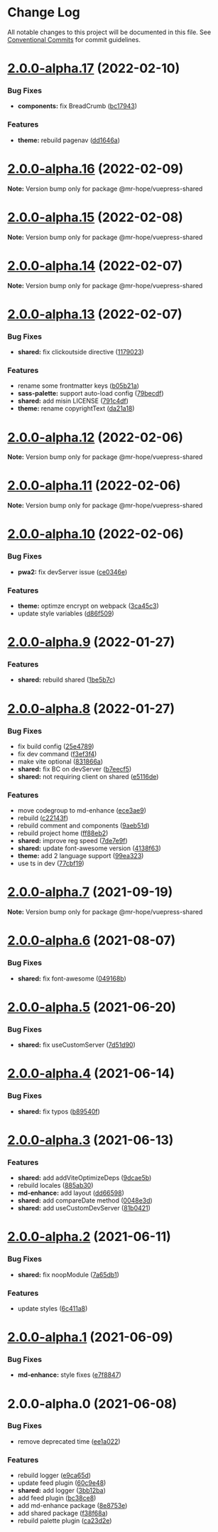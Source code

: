 # Change Log

All notable changes to this project will be documented in this file.
See [Conventional Commits](https://conventionalcommits.org) for commit guidelines.

# [2.0.0-alpha.17](https://github.com/Mister-Hope/vuepress-theme-hope/compare/v2.0.0-alpha.16...v2.0.0-alpha.17) (2022-02-10)

### Bug Fixes

- **components:** fix BreadCrumb ([bc17943](https://github.com/Mister-Hope/vuepress-theme-hope/commit/bc179434f6384685c8171152028d3a7b0213af06))

### Features

- **theme:** rebuild pagenav ([dd1646a](https://github.com/Mister-Hope/vuepress-theme-hope/commit/dd1646a970c9a0d0837194bdf38cdfa1096ac3f5))

# [2.0.0-alpha.16](https://github.com/Mister-Hope/vuepress-theme-hope/compare/v2.0.0-alpha.15...v2.0.0-alpha.16) (2022-02-09)

**Note:** Version bump only for package @mr-hope/vuepress-shared

# [2.0.0-alpha.15](https://github.com/Mister-Hope/vuepress-theme-hope/compare/v2.0.0-alpha.14...v2.0.0-alpha.15) (2022-02-08)

**Note:** Version bump only for package @mr-hope/vuepress-shared

# [2.0.0-alpha.14](https://github.com/Mister-Hope/vuepress-theme-hope/compare/v2.0.0-alpha.13...v2.0.0-alpha.14) (2022-02-07)

**Note:** Version bump only for package @mr-hope/vuepress-shared

# [2.0.0-alpha.13](https://github.com/Mister-Hope/vuepress-theme-hope/compare/v2.0.0-alpha.12...v2.0.0-alpha.13) (2022-02-07)

### Bug Fixes

- **shared:** fix clickoutside directive ([1179023](https://github.com/Mister-Hope/vuepress-theme-hope/commit/11790236cfaa74a4af87b06acf9471fbdbe9ffc8))

### Features

- rename some frontmatter keys ([b05b21a](https://github.com/Mister-Hope/vuepress-theme-hope/commit/b05b21af643240e9488ab0389c155efb3e2c23d1))
- **sass-palette:** support auto-load config ([79becdf](https://github.com/Mister-Hope/vuepress-theme-hope/commit/79becdfbbe3fe5fc9f61a0d3f819fd601efc3d6a))
- **shared:** add misin LICENSE ([791c4df](https://github.com/Mister-Hope/vuepress-theme-hope/commit/791c4df5797697f7bc808f8be9e6cbb03f95494f))
- **theme:** rename copyrightText ([da21a18](https://github.com/Mister-Hope/vuepress-theme-hope/commit/da21a1818ec8d8bbee4f5402be0966b156570c13))

# [2.0.0-alpha.12](https://github.com/Mister-Hope/vuepress-theme-hope/compare/v2.0.0-alpha.11...v2.0.0-alpha.12) (2022-02-06)

**Note:** Version bump only for package @mr-hope/vuepress-shared

# [2.0.0-alpha.11](https://github.com/Mister-Hope/vuepress-theme-hope/compare/v2.0.0-alpha.10...v2.0.0-alpha.11) (2022-02-06)

**Note:** Version bump only for package @mr-hope/vuepress-shared

# [2.0.0-alpha.10](https://github.com/Mister-Hope/vuepress-theme-hope/compare/v2.0.0-alpha.9...v2.0.0-alpha.10) (2022-02-06)

### Bug Fixes

- **pwa2:** fix devServer issue ([ce0346e](https://github.com/Mister-Hope/vuepress-theme-hope/commit/ce0346eae3093463d7115e24e918032cee18f09e))

### Features

- **theme:** optimze encrypt on webpack ([3ca45c3](https://github.com/Mister-Hope/vuepress-theme-hope/commit/3ca45c3187490e6b6538217674de5e589d33f9ef))
- update style variables ([d86f509](https://github.com/Mister-Hope/vuepress-theme-hope/commit/d86f509353a3a1ab5bb79a754c7573c3d1c68c2f))

# [2.0.0-alpha.9](https://github.com/Mister-Hope/vuepress-theme-hope/compare/v2.0.0-alpha.8...v2.0.0-alpha.9) (2022-01-27)

### Features

- **shared:** rebuild shared ([1be5b7c](https://github.com/Mister-Hope/vuepress-theme-hope/commit/1be5b7c847fd9527edd50a5cd0eda49000519ca9))

# [2.0.0-alpha.8](https://github.com/Mister-Hope/vuepress-theme-hope/compare/v2.0.0-alpha.7...v2.0.0-alpha.8) (2022-01-27)

### Bug Fixes

- fix build config ([25e4789](https://github.com/Mister-Hope/vuepress-theme-hope/commit/25e4789fc5b4d44816051cc3bf2bece156a89002))
- fix dev command ([f3ef3f4](https://github.com/Mister-Hope/vuepress-theme-hope/commit/f3ef3f4cb52588f89b47df98fb1a16e240e23d53))
- make vite optional ([831866a](https://github.com/Mister-Hope/vuepress-theme-hope/commit/831866a3f56ed065341c13cfb4db9bf21eb5c4e5))
- **shared:** fix BC on devServer ([b7eecf5](https://github.com/Mister-Hope/vuepress-theme-hope/commit/b7eecf5fc7e576488b15abad45f0dbe6c1a63848))
- **shared:** not requiring client on shared ([e5116de](https://github.com/Mister-Hope/vuepress-theme-hope/commit/e5116def84328cf5e7006b866adcfc5ea50f8d6c))

### Features

- move codegroup to md-enhance ([ece3ae9](https://github.com/Mister-Hope/vuepress-theme-hope/commit/ece3ae9074e5668fdcac1352a34ee94d3718bca1))
- rebuild ([c22143f](https://github.com/Mister-Hope/vuepress-theme-hope/commit/c22143f614971c55112fbd1a717e6501652d10f2))
- rebuild comment and components ([9aeb51d](https://github.com/Mister-Hope/vuepress-theme-hope/commit/9aeb51da3e777c63c808ded6d24b38f9f91cce2f))
- rebuild project home ([ff88eb2](https://github.com/Mister-Hope/vuepress-theme-hope/commit/ff88eb2b5ccb8169a3c845b2afc672517d15c7e8))
- **shared:** improve reg speed ([7de7e9f](https://github.com/Mister-Hope/vuepress-theme-hope/commit/7de7e9f8a4eb079ef5556d0c64e14dd0475f91a9))
- **shared:** update font-awesome version ([4138f63](https://github.com/Mister-Hope/vuepress-theme-hope/commit/4138f63677597ffdc03f946abe1e9e75df8b805e))
- **theme:** add 2 language support ([99ea323](https://github.com/Mister-Hope/vuepress-theme-hope/commit/99ea3237c5f72391f74d2cd108269c2a2be29669))
- use ts in dev ([77cbf19](https://github.com/Mister-Hope/vuepress-theme-hope/commit/77cbf198b9d3fb00cee7cc74e19634a50d34c2f1))

# [2.0.0-alpha.7](https://github.com/Mister-Hope/vuepress-theme-hope/compare/v2.0.0-alpha.6...v2.0.0-alpha.7) (2021-09-19)

**Note:** Version bump only for package @mr-hope/vuepress-shared

# [2.0.0-alpha.6](https://github.com/Mister-Hope/vuepress-theme-hope/compare/v2.0.0-alpha.5...v2.0.0-alpha.6) (2021-08-07)

### Bug Fixes

- **shared:** fix font-awesome ([049168b](https://github.com/Mister-Hope/vuepress-theme-hope/commit/049168bde2091e00d894dec4035b71fea29323ad))

# [2.0.0-alpha.5](https://github.com/Mister-Hope/vuepress-theme-hope/compare/v2.0.0-alpha.4...v2.0.0-alpha.5) (2021-06-20)

### Bug Fixes

- **shared:** fix useCustomServer ([7d51d90](https://github.com/Mister-Hope/vuepress-theme-hope/commit/7d51d906dbb6846ccc36f44306447e662a9386df))

# [2.0.0-alpha.4](https://github.com/Mister-Hope/vuepress-theme-hope/compare/v2.0.0-alpha.3...v2.0.0-alpha.4) (2021-06-14)

### Bug Fixes

- **shared:** fix typos ([b89540f](https://github.com/Mister-Hope/vuepress-theme-hope/commit/b89540f7a423ce991c99c4e11660b41e9900b339))

# [2.0.0-alpha.3](https://github.com/Mister-Hope/vuepress-theme-hope/compare/v2.0.0-alpha.2...v2.0.0-alpha.3) (2021-06-13)

### Features

- **shared:** add addViteOptimizeDeps ([9dcae5b](https://github.com/Mister-Hope/vuepress-theme-hope/commit/9dcae5bb1542efff228fbb04d2388a65292cc667))
- rebuild locales ([885ab30](https://github.com/Mister-Hope/vuepress-theme-hope/commit/885ab30af568537adfbc8e873795548865535fb5))
- **md-enhance:** add layout ([dd66598](https://github.com/Mister-Hope/vuepress-theme-hope/commit/dd6659890e20093e811e5871d2922810610d5c06))
- **shared:** add compareDate method ([0048e3d](https://github.com/Mister-Hope/vuepress-theme-hope/commit/0048e3dccc7a213dab1d5ced6d1e0896c13cdecc))
- **shared:** add useCustomDevServer ([81b0421](https://github.com/Mister-Hope/vuepress-theme-hope/commit/81b0421585446d7b65599862c42dfbf543dc4bf7))

# [2.0.0-alpha.2](https://github.com/Mister-Hope/vuepress-theme-hope/compare/v2.0.0-alpha.1...v2.0.0-alpha.2) (2021-06-11)

### Bug Fixes

- **shared:** fix noopModule ([7a65db1](https://github.com/Mister-Hope/vuepress-theme-hope/commit/7a65db1ba3a28ecfed12d5663c415b112be6d292))

### Features

- update styles ([6c411a8](https://github.com/Mister-Hope/vuepress-theme-hope/commit/6c411a8757a26e319df19c8bf2669486c30d6005))

# [2.0.0-alpha.1](https://github.com/Mister-Hope/vuepress-theme-hope/compare/v2.0.0-alpha.0...v2.0.0-alpha.1) (2021-06-09)

### Bug Fixes

- **md-enhance:** style fixes ([e7f8847](https://github.com/Mister-Hope/vuepress-theme-hope/commit/e7f88473f5acb166697c713eb36c88b894e437f0))

# 2.0.0-alpha.0 (2021-06-08)

### Bug Fixes

- remove deprecated time ([ee1a022](https://github.com/Mister-Hope/vuepress-theme-hope/commit/ee1a022e0930ba705c48bad13550f76f10f0c726))

### Features

- rebuild logger ([e9ca65d](https://github.com/Mister-Hope/vuepress-theme-hope/commit/e9ca65d961a9d19071d2b783a88a74057b6ccc98))
- update feed plugin ([60c9e48](https://github.com/Mister-Hope/vuepress-theme-hope/commit/60c9e488d0baede2344c2d0157f45097102ff766))
- **shared:** add logger ([3bb12ba](https://github.com/Mister-Hope/vuepress-theme-hope/commit/3bb12badb574d70845082e391aec923989e85cc5))
- add feed plugin ([bc38ce8](https://github.com/Mister-Hope/vuepress-theme-hope/commit/bc38ce834661972170b4a7d9de8d97043b091579))
- add md-enhance package ([8e8753e](https://github.com/Mister-Hope/vuepress-theme-hope/commit/8e8753ee637a72c21cc9d3de1e848c03d9e03a7b))
- add shared package ([f38f68a](https://github.com/Mister-Hope/vuepress-theme-hope/commit/f38f68a3751c306a757258f535d96a82f5ee319a))
- rebuild palette plugin ([ca23d2e](https://github.com/Mister-Hope/vuepress-theme-hope/commit/ca23d2eccef6d4d23132b3257380a1d16207bbd6))
